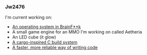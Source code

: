 ### Jw2476

I'm current working on:
- [An operating system in BrainF\*\*k](https://github.com/jw2476/fos)
- A small game engine for an MMO I'm working on called Aetheria
- An LED cube (it glow)
- [A cargo-inspired C build system](https://github.com/jw2476/teapot)
- [A faster, more reliable way of writing code](https://github.com/jw2476/ember)
